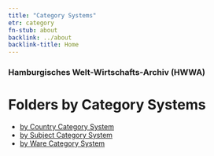 ```yaml
---
title: "Category Systems"
etr: category
fn-stub: about
backlink: ../about
backlink-title: Home
---
```


### Hamburgisches Welt-Wirtschafts-Archiv (HWWA)
# Folders by Category Systems

- [by Country Category System](geo/about.en.html)
- [by Subject Category System](subject/about.en.html)
- [by Ware Category System](ware/about.en.html)

